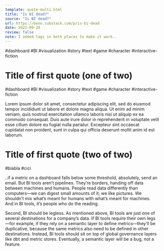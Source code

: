 ```yaml
---
template: quote-multi.html
title: "Is BI dead?"
source: "Is BI dead?"
url: https://benn.substack.com/p/is-bi-dead
date: 2022-09-28
review: false
note: I added tags in both places to make it work..
---
```

#dashboard #BI #visualization #story #text #game #character #interactive-fiction

# Title of first quote (one of two)
#dashboard #BI #visualization #story #text #game #character #interactive-fiction

Lorem ipsum dolor sit amet, consectetur adipiscing elit, sed do eiusmod tempor incididunt ut labore et dolore magna aliqua. Ut enim ad minim veniam, quis nostrud exercitation ullamco laboris nisi ut aliquip ex ea commodo consequat. Duis aute irure dolor in reprehenderit in voluptate velit esse cillum dolore eu fugiat nulla pariatur. Excepteur sint occaecat cupidatat non proident, sunt in culpa qui officia deserunt mollit anim id est laborum.


# Title of first quote (two of two)
#blabla #cici

..if a metric on a dashboard falls below some threshold, absolutely, send an email. But BI tools aren’t pipelines. They’re borders, handing off data between machines and humans. People read data differently than computers—we can digest small amounts of it; we like pictures. We shouldn’t mix what’s meant for humans with what’s meant for machines. And in BI tools, it’s people who do the reading.

Second, BI should be legless. As mentioned above, BI tools are just one of several destinations for a company’s data. If BI tools require their own legs—for example, if they rely on a semantic layer to define metrics—they’ll be duplicative, because the same metrics also need to be defined in other destinations. Instead, BI tools should sit on top of global governance layers like dbt and metric stores. Eventually, a semantic layer will be a bug, not a feature.

